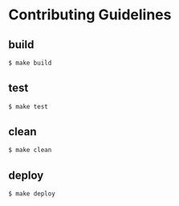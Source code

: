 # Contributing Guidelines


## build
```bash
$ make build
```
## test
```bash
$ make test
```
## clean
```bash
$ make clean
```

## deploy
```bash
$ make deploy
```

